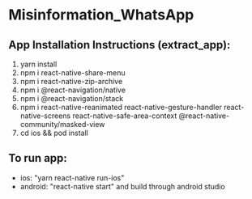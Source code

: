 # Misinformation_WhatsApp

## App Installation Instructions (extract_app):
1. yarn install
2. npm i react-native-share-menu
3. npm i react-native-zip-archive
4. npm i @react-navigation/native
5. npm i @react-navigation/stack
6. npm i react-native-reanimated react-native-gesture-handler react-native-screens react-native-safe-area-context @react-native-community/masked-view
7. cd ios && pod install

## To run app:
* ios: "yarn react-native run-ios"
* android: "react-native start" and build through android studio

